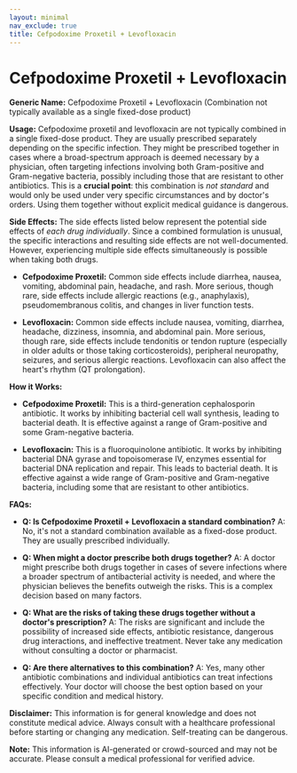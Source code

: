 ```yaml
---
layout: minimal
nav_exclude: true
title: Cefpodoxime Proxetil + Levofloxacin
---
```


# Cefpodoxime Proxetil + Levofloxacin

**Generic Name:** Cefpodoxime Proxetil + Levofloxacin (Combination not typically available as a single fixed-dose product)


**Usage:**  Cefpodoxime proxetil and levofloxacin are not typically combined in a single fixed-dose product. They are usually prescribed separately depending on the specific infection.  They might be prescribed together in cases where a broad-spectrum approach is deemed necessary by a physician, often targeting infections involving both Gram-positive and Gram-negative bacteria, possibly including those that are resistant to other antibiotics.  This is a **crucial point**:  this combination is *not standard* and would only be used under very specific circumstances and by doctor's orders.  Using them together without explicit medical guidance is dangerous.


**Side Effects:** The side effects listed below represent the potential side effects of *each drug individually*.  Since a combined formulation is unusual, the specific interactions and resulting side effects are not well-documented.  However, experiencing multiple side effects simultaneously is possible when taking both drugs.

* **Cefpodoxime Proxetil:**  Common side effects include diarrhea, nausea, vomiting, abdominal pain, headache, and rash.  More serious, though rare, side effects include allergic reactions (e.g., anaphylaxis), pseudomembranous colitis, and changes in liver function tests.

* **Levofloxacin:** Common side effects include nausea, vomiting, diarrhea, headache, dizziness, insomnia, and abdominal pain.  More serious, though rare, side effects include tendonitis or tendon rupture (especially in older adults or those taking corticosteroids), peripheral neuropathy, seizures, and serious allergic reactions.  Levofloxacin can also affect the heart's rhythm (QT prolongation).


**How it Works:**

* **Cefpodoxime Proxetil:** This is a third-generation cephalosporin antibiotic.  It works by inhibiting bacterial cell wall synthesis, leading to bacterial death. It is effective against a range of Gram-positive and some Gram-negative bacteria.

* **Levofloxacin:** This is a fluoroquinolone antibiotic. It works by inhibiting bacterial DNA gyrase and topoisomerase IV, enzymes essential for bacterial DNA replication and repair. This leads to bacterial death. It is effective against a wide range of Gram-positive and Gram-negative bacteria, including some that are resistant to other antibiotics.


**FAQs:**

* **Q: Is Cefpodoxime Proxetil + Levofloxacin a standard combination?** A: No, it's not a standard combination available as a fixed-dose product.  They are usually prescribed individually.

* **Q: When might a doctor prescribe both drugs together?** A: A doctor might prescribe both drugs together in cases of severe infections where a broader spectrum of antibacterial activity is needed, and where the physician believes the benefits outweigh the risks. This is a complex decision based on many factors.

* **Q: What are the risks of taking these drugs together without a doctor's prescription?** A:  The risks are significant and include the possibility of increased side effects, antibiotic resistance, dangerous drug interactions, and ineffective treatment.  Never take any medication without consulting a doctor or pharmacist.

* **Q: Are there alternatives to this combination?** A: Yes, many other antibiotic combinations and individual antibiotics can treat infections effectively. Your doctor will choose the best option based on your specific condition and medical history.

**Disclaimer:** This information is for general knowledge and does not constitute medical advice.  Always consult with a healthcare professional before starting or changing any medication.  Self-treating can be dangerous.


**Note:** This information is AI-generated or crowd-sourced and may not be accurate. Please consult a medical professional for verified advice.